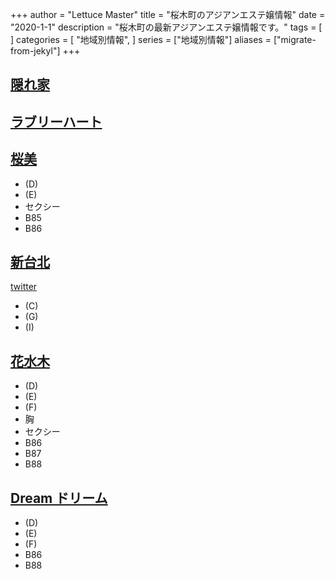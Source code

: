 +++
author = "Lettuce Master"
title = "桜木町のアジアンエステ嬢情報"
date = "2020-1-1"
description = "桜木町の最新アジアンエステ嬢情報です。"
tags = [
]
categories = [
    "地域別情報",
]
series = ["地域別情報"]
aliases = ["migrate-from-jekyl"]
+++

## [隠れ家](https://jasmine-mizonokuti.xyz/)
## [ラブリーハート](http://biraku.este88.com/)
## [桜美](http://summer-n.com/rrr/)
- (D)
- (E)
- セクシー
- B85
- B86
## [新台北](https://www.shin-taipei-massage.com/)
[twitter](https://twitter.com/Ki2Si0ieREogORz)
- (C)
- (G)
- (I)
## [花水木](http://relaxation.pink/)
- (D)
- (E)
- (F)
- 胸
- セクシー
- B86
- B87
- B88
## [Dream ドリーム](http://www.dream.esjp.info/)
- (D)
- (E)
- (F)
- B86
- B88
